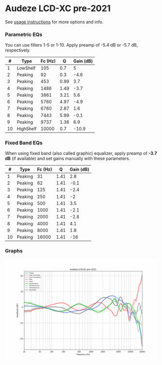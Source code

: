 # Audeze LCD-XC pre-2021
See [usage instructions](https://github.com/jaakkopasanen/AutoEq#usage) for more options and info.

### Parametric EQs
You can use filters 1-5 or 1-10. Apply preamp of -5.4 dB or -5.7 dB, respectively.

|   # | Type      |   Fc (Hz) |    Q |   Gain (dB) |
|-----|-----------|-----------|------|-------------|
|   1 | LowShelf  |       105 | 0.7  |         5   |
|   2 | Peaking   |        92 | 0.3  |        -4.6 |
|   3 | Peaking   |       453 | 0.99 |         3.7 |
|   4 | Peaking   |      1486 | 1.49 |        -3.7 |
|   5 | Peaking   |      3861 | 3.21 |         5.6 |
|   6 | Peaking   |      5760 | 4.97 |        -4.9 |
|   7 | Peaking   |      6760 | 2.87 |         1.6 |
|   8 | Peaking   |      7443 | 5.99 |        -0.1 |
|   9 | Peaking   |      9737 | 1.36 |         6.9 |
|  10 | HighShelf |     10000 | 0.7  |       -10.9 |

### Fixed Band EQs
When using fixed band (also called graphic) equalizer, apply preamp of **-3.7 dB** (if available) and set gains manually with these parameters.

|   # | Type    |   Fc (Hz) |    Q |   Gain (dB) |
|-----|---------|-----------|------|-------------|
|   1 | Peaking |        31 | 1.41 |         2.8 |
|   2 | Peaking |        62 | 1.41 |        -0.1 |
|   3 | Peaking |       125 | 1.41 |        -2.4 |
|   4 | Peaking |       250 | 1.41 |        -2   |
|   5 | Peaking |       500 | 1.41 |         3.5 |
|   6 | Peaking |      1000 | 1.41 |        -2.1 |
|   7 | Peaking |      2000 | 1.41 |        -2.8 |
|   8 | Peaking |      4000 | 1.41 |         4.1 |
|   9 | Peaking |      8000 | 1.41 |         1.8 |
|  10 | Peaking |     16000 | 1.41 |       -16   |

### Graphs
![](./Audeze%20LCD-XC%20pre-2021.png)
